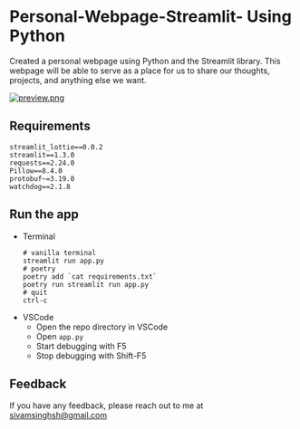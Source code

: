 # Personal-Webpage-Streamlit- Using Python
Created a personal webpage using Python and the Streamlit library. This webpage will be able to serve as a place for us to share our thoughts, projects, and anything else we want.



[![preview.png](https://i.postimg.cc/RC8VxjMR/preview.png)](https://postimg.cc/BtTGx7PL)
## Requirements
```
streamlit_lottie==0.0.2
streamlit==1.3.0
requests==2.24.0
Pillow==8.4.0
protobuf~=3.19.0
watchdog==2.1.8
```

## Run the app
* Terminal
    ```
    # vanilla terminal
    streamlit run app.py
    # poetry
    poetry add `cat requirements.txt`
    poetry run streamlit run app.py
    # quit
    ctrl-c
    ```
* VSCode
  * Open the repo directory in VSCode
  * Open `app.py`
  * Start debugging with F5
  * Stop debugging with Shift-F5

## Feedback
If you have any feedback, please reach out to me at sivamsinghsh@gmail.com
